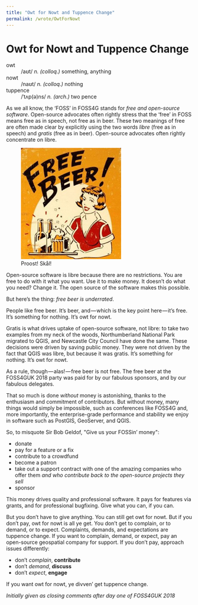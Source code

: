 ```yaml
---
title: "Owt for Nowt and Tuppence Change"
permalink: /wrote/OwtForNowt
---
```

# Owt for Nowt and Tuppence Change 

<dl>
    <dt>owt</dt><dd>/aʊt/ <em>n. (colloq.)</em> something, anything</dd>
    <dt>nowt</dt><dd>/naʊt/ <em>n. (colloq.)</em> nothing</dd>
    <dt>tuppence</dt><dd>/ˈtʌp(ə)ns/ <em>n. (arch.)</em> two pence</dd>
</dl>

As we all know, the ‘FOSS’ in FOSS4G stands for *free and open-source 
software*. Open-source advocates often rightly stress that the ‘free’ in FOSS 
means free as in speech, not free as in beer. These two meanings of free are 
often made clear by explicitly using the two words *libre* (free as in speech) 
and *gratis* (free as in beer). Open-source advocates often rightly 
concentrate on libre.

<figure class="floatright">
<img src="/assets/pics/freebeer.jpg" alt="Free beer!" />
<figcaption>Proost! Skål!</figcaption>
</figure>

Open-source software is libre because there are no restrictions. You are free 
to do with it what you want. Use it to make money. It doesn’t do what you 
need? Change it. The open source of the software makes this possible.

But here’s the thing: *free beer is underrated*.

People like free beer. It’s beer, and — which is the key point here — it’s 
free. It’s something for nothing. It’s owt for nowt.

Gratis is what drives uptake of open-source software, not libre: to take two 
examples from my neck of the woods, Northumberland National Park migrated to 
QGIS, and Newcastle City Council have done the same. These decisions were 
driven by saving public money. They were not driven by the fact that QGIS was 
libre, but because it was gratis. It’s something for nothing. It’s owt for 
nowt.

As a rule, though — alas! — free beer is not free. The free beer at the 
FOSS4GUK 2018 party was paid for by our fabulous sponsors, and by our fabulous 
delegates.

That so much is done *without* money is astonishing, thanks to the enthusiasm 
and commitment of contributors. But without money, many things would simply be 
impossible, such as conferences like FOSS4G and, more importantly, the 
enterprise-grade performance and stability we enjoy in software such as 
PostGIS, GeoServer, and QGIS.

So, to misquote Sir Bob Geldof, "Give us your FOSSin’ money":

- donate
- pay for a feature or a fix
- contribute to a crowdfund
- become a patron
- take out a support contract with one of the amazing companies who offer them 
*and who contribute back to the open-source projects they sell*
- sponsor

This money drives quality and professional software. It pays for features via 
grants, and for professional bugfixing. Give what you can, if you can.

But you don’t have to give anything. You can still get owt for nowt. But if 
you don’t pay, owt for nowt is all ye get. You don’t get to complain, or to 
demand, or to expect. Complaints, demands, and expectations are tuppence 
change. If you want to complain, demand, or expect, pay an open-source 
geospatial company for support. If you don’t pay, approach issues differently:

- don’t *complain*, **contribute**
- don’t *demand*, **discuss**
- don’t *expect*, **engage**

If you want owt for nowt, ye divven’ get tuppence change.

<p style="text-indent: 0;"><em>Initially given as closing comments after day 
one of FOSS4GUK 2018</em></p>